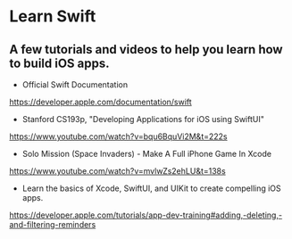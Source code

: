 
# Learn Swift

<h2> A few tutorials and videos to help you learn how to build iOS apps. </h2>

- Official Swift Documentation

https://developer.apple.com/documentation/swift

<divider>
	</divider>

- Stanford CS193p, "Developing Applications for iOS using SwiftUI"

https://www.youtube.com/watch?v=bqu6BquVi2M&t=222s 


- Solo Mission (Space Invaders) - Make A Full iPhone Game In Xcode

https://www.youtube.com/watch?v=mvlwZs2ehLU&t=138s

- Learn the basics of Xcode, SwiftUI, and UIKit to create compelling iOS apps.

https://developer.apple.com/tutorials/app-dev-training#adding,-deleting,-and-filtering-reminders




